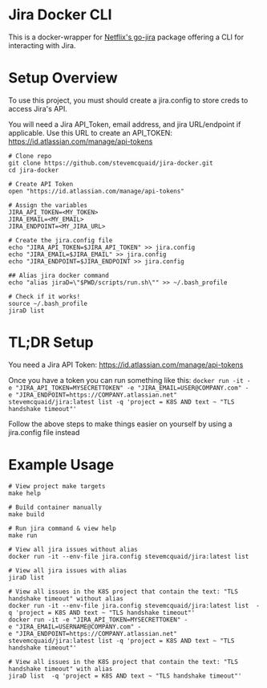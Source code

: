 # Jira Docker CLI

This is a docker-wrapper for [Netflix's go-jira](https://github.com/Netflix-Skunkworks/go-jira) package offering a CLI for interacting with Jira.

# Setup Overview
To use this project, you must should create a jira.config to store creds to access Jira's API.

You will need a Jira API_Token, email address, and jira URL/endpoint if applicable.
Use this URL to create an API_TOKEN: https://id.atlassian.com/manage/api-tokens

``` 
# Clone repo
git clone https://github.com/stevemcquaid/jira-docker.git
cd jira-docker

# Create API Token
open "https://id.atlassian.com/manage/api-tokens"

# Assign the variables
JIRA_API_TOKEN=<MY_TOKEN>
JIRA_EMAIL=<MY_EMAIL>
JIRA_ENDPOINT=<MY_JIRA_URL>

# Create the jira.config file
echo "JIRA_API_TOKEN=$JIRA_API_TOKEN" >> jira.config
echo "JIRA_EMAIL=$JIRA_EMAIL" >> jira.config 
echo "JIRA_ENDPOINT=$JIRA_ENDPOINT >> jira.config

## Alias jira docker command
echo "alias jiraD=\"$PWD/scripts/run.sh\"" >> ~/.bash_profile

# Check if it works!
source ~/.bash_profile
jiraD list
```

# TL;DR Setup
You need a Jira API Token: https://id.atlassian.com/manage/api-tokens

Once you have a token you can run something like this:
`docker run -it -e "JIRA_API_TOKEN=MYSECRETTOKEN" -e "JIRA_EMAIL=USER@COMPANY.com" -e "JIRA_ENDPOINT=https://COMPANY.atlassian.net" stevemcquaid/jira:latest list -q 'project = K8S AND text ~ "TLS handshake timeout"'`

Follow the above steps to make things easier on yourself by using a jira.config file instead

# Example Usage
```
# View project make targets
make help

# Build container manually
make build

# Run jira command & view help
make run

# View all jira issues without alias
docker run -it --env-file jira.config stevemcquaid/jira:latest list

# View all jira issues with alias
jiraD list

# View all issues in the K8S project that contain the text: "TLS handshake timeout" without alias
docker run -it --env-file jira.config stevemcquaid/jira:latest list  -q 'project = K8S AND text ~ "TLS handshake timeout"'
docker run -it -e "JIRA_API_TOKEN=MYSECRETTOKEN" -e "JIRA_EMAIL=USERNAME@COMPANY.com" -e "JIRA_ENDPOINT=https://COMPANY.atlassian.net" stevemcquaid/jira:latest list -q 'project = K8S AND text ~ "TLS handshake timeout"'

# View all issues in the K8S project that contain the text: "TLS handshake timeout" with alias
jiraD list  -q 'project = K8S AND text ~ "TLS handshake timeout"'
```